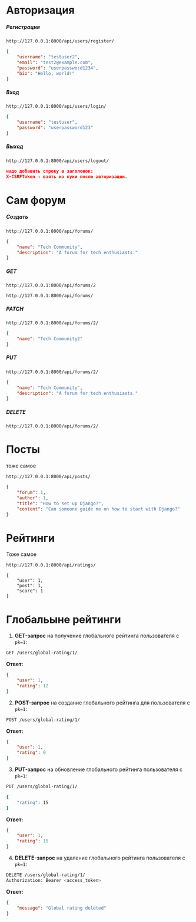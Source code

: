 # Авторизация
##### Регистрация
```url
http://127.0.0.1:8000/api/users/register/
```

```json
{
    "username": "testuser2",
    "email": "test2@example.com",
    "password": "userpassword1234",
    "bio": "Hello, world!"
}
```
##### Вход
```url
http://127.0.0.1:8000/api/users/login/
```

```json
{
    "username": "testuser",
    "password": "userpassword123"
}
```

##### Выход
```url
http://127.0.0.1:8000/api/users/logout/
```

```json
надо добавить строку в заголовок:
X-CSRFToken : взять из куки после авторизации.
```
# Сам форум

##### Создать
```url
http://127.0.0.1:8000/api/forums/
```

```json
{
    "name": "Tech Community",
    "description": "A forum for tech enthusiasts."
}
```
##### GET
```URL
http://127.0.0.1:8000/api/forums/2
```

```URL
http://127.0.0.1:8000/api/forums/
```

##### PATCH

```URL
http://127.0.0.1:8000/api/forums/2/
```

```JSON
{
    "name": "Tech Community2"
}
```

##### PUT
```URL
http://127.0.0.1:8000/api/forums/2/
```

```JSON
{
    "name": "Tech Community",
    "description": "A forum for tech enthusiasts."
}
```

##### DELETE
```URL
http://127.0.0.1:8000/api/forums/2/
```
# Посты
тоже самое
```URL
http://127.0.0.1:8000/api/posts/
```

```json
{
    "forum": 1,
    "author": 1,
    "title": "How to set up Django?",
    "content": "Can someone guide me on how to start with Django?"
}
```
# Рейтинги
Тоже самое
```urls
http://127.0.0.1:8000/api/ratings/
```

```url
{
    "user": 1,
    "post": 1,
    "score": 1
}
```

# Глобальыне рейтинги
1. **GET-запрос** на получение глобального рейтинга пользователя с `pk=1`:

```bash
GET /users/global-rating/1/
```

**Ответ:**

```json
{
    "user": 1,
    "rating": 12
}
```

2. **POST-запрос** на создание глобального рейтинга для пользователя с `pk=1`:

```bash
POST /users/global-rating/1/
```

**Ответ:**

```json
{
    "user": 1,
    "rating": 0
}
```

3. **PUT-запрос** на обновление глобального рейтинга пользователя с `pk=1`:

```bash
PUT /users/global-rating/1/

{
    "rating": 15
}
```

**Ответ:**

```json
{
    "user": 1,
    "rating": 15
}
```

4. **DELETE-запрос** на удаление глобального рейтинга пользователя с `pk=1`:

```bash
DELETE /users/global-rating/1/
Authorization: Bearer <access_token>
```

**Ответ:**

```json
{
    "message": "Global rating deleted"
}
```

